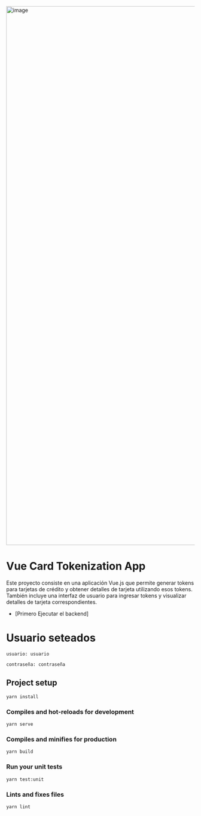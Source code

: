 <img width="1435" alt="image" src="https://github.com/EdwardMayk/frontend-culqi/assets/76925212/e5e248d6-7ecd-440b-bb86-4d6d951065e5">

# Vue Card Tokenization App

Este proyecto consiste en una aplicación Vue.js que permite generar tokens para tarjetas de crédito y obtener detalles de tarjeta utilizando esos tokens. También incluye una interfaz de usuario para ingresar tokens y visualizar detalles de tarjeta correspondientes.
- [Primero Ejecutar el backend]

# Usuario seteados
```
usuario: usuario
```
```
contraseña: contraseña
```
## Project setup
```
yarn install
```

### Compiles and hot-reloads for development
```
yarn serve
```

### Compiles and minifies for production
```
yarn build
```

### Run your unit tests
```
yarn test:unit
```

### Lints and fixes files
```
yarn lint
```

